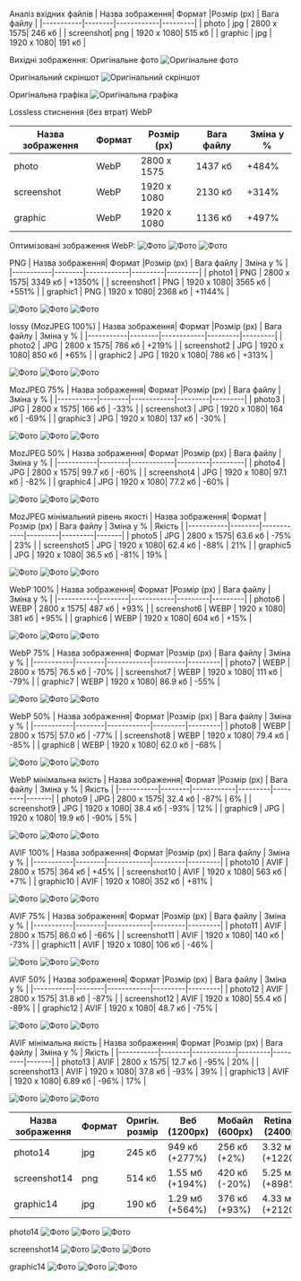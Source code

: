 Аналіз вхідних файлів
| Назва зображення| Формат |Розмір (px) | Вага файлу      |
|-----------|--------|------------|---------|
| photo     | jpg    | 2800 x 1575| 246 кб |
| screenshot| png    | 1920 x 1080| 515 кб |
| graphic   | jpg    | 1920 x 1080| 191 кб |

Вихідні зображення:
Оригінальне фото
![Оригінальне фото](images/photo.jpg)

Оригінальний скріншот
![Оригінальний скріншот](images/screenshot.png)

Оригінальна графіка
![Оригінальна графіка](images/graphic.jpg)

Lossless стиснення (без втрат) 
WebP

| Назва зображення| Формат |Розмір (px) | Вага файлу | Зміна у % |
|-----------|--------|------------|---------|---------|
| photo     | WebP    | 2800 x 1575| 1437 кб | +484% |
| screenshot| WebP    | 1920 x 1080| 2130 кб | +314% |
| graphic   | WebP   | 1920 x 1080| 1136 кб | +497% |

Оптимізовані зображення WebP:
![Фото](images/photo.webp)
![Фото](images/screenshot.webp)
![Фото](images/graphic.webp)

PNG
| Назва зображення| Формат |Розмір (px) | Вага файлу | Зміна у % |
|-----------|--------|------------|---------|---------|
| photo1     | PNG    | 2800 x 1575| 3349 кб | +1350% |
| screenshot1 | PNG    | 1920 x 1080| 3565 кб | +551% |
| graphic1   | PNG   | 1920 x 1080| 2368 кб | +1144% |

![Фото](images/photo1.png)
![Фото](images/screenshot1.png)
![Фото](images/graphic1.png)

lossy (MozJPEG 100%)
| Назва зображення| Формат |Розмір (px) | Вага файлу | Зміна у % |
|-----------|--------|------------|---------|---------|
| photo2     | JPG    | 2800 x 1575| 786 кб | +219% |
| screenshot2 | JPG    | 1920 x 1080| 850 кб | +65% |
| graphic2  | JPG   | 1920 x 1080| 786 кб | +313% |

![Фото](images/photo2.jpg)
![Фото](images/screenshot2.jpg)
![Фото](images/graphic2.jpg)

MozJPEG 75%
| Назва зображення| Формат |Розмір (px) | Вага файлу | Зміна у % |
|-----------|--------|------------|---------|---------|
| photo3     | JPG    | 2800 x 1575| 166 кб | -33% |
| screenshot3 | JPG    | 1920 x 1080| 164 кб | -69% |
| graphic3  | JPG   | 1920 x 1080| 137 кб | -30% |

![Фото](images/photo3.jpg)
![Фото](images/screenshot3.jpg)
![Фото](images/graphic3.jpg)

MozJPEG 50%
| Назва зображення| Формат |Розмір (px) | Вага файлу | Зміна у % |
|-----------|--------|------------|---------|---------|
| photo4     | JPG    | 2800 x 1575| 99.7 кб | -60% |
| screenshot4 | JPG    | 1920 x 1080| 97.1 кб | -82% |
| graphic4  | JPG   | 1920 x 1080| 77.2 кб | -60% |

![Фото](images/photo4.jpg)
![Фото](images/screenshot4.jpg)
![Фото](images/graphic4.jpg)

MozJPEG мінімальний рівень якості
| Назва зображення| Формат |Розмір (px) | Вага файлу | Зміна у % | Якість |
|-----------|--------|------------|---------|---------|-------|
| photo5     | JPG    | 2800 x 1575| 63.6 кб | -75% | 23% |
| screenshot5 | JPG    | 1920 x 1080| 62.4 кб | -88% | 21% |
| graphic5  | JPG   | 1920 x 1080| 36.5 кб | -81% | 19% |

![Фото](images/photo5.jpg)
![Фото](images/screenshot5.jpg)
![Фото](images/graphic5.jpg)

WebP 100%
| Назва зображення| Формат |Розмір (px) | Вага файлу | Зміна у % |
|-----------|--------|------------|---------|---------|
| photo6     | WEBP    | 2800 x 1575| 487 кб | +93% |
| screenshot6 | WEBP    | 1920 x 1080| 381 кб | +95% |
| graphic6  | WEBP   | 1920 x 1080| 604 кб | +15% |

![Фото](images/photo6.webp)
![Фото](images/screenshot6.webp)
![Фото](images/graphic6.webp)

WebP 75%
| Назва зображення| Формат |Розмір (px) | Вага файлу | Зміна у % |
|-----------|--------|------------|---------|---------|
| photo7     | WEBP    | 2800 x 1575| 76.5 кб | -70% |
| screenshot7 | WEBP    | 1920 x 1080| 111 кб | -79% |
| graphic7  | WEBP   | 1920 x 1080| 86.9 кб | -55% |

![Фото](images/photo7.webp)
![Фото](images/screenshot7.webp)
![Фото](images/graphic7.webp)

WebP 50%
| Назва зображення| Формат |Розмір (px) | Вага файлу | Зміна у % |
|-----------|--------|------------|---------|---------|
| photo8     | WEBP    | 2800 x 1575| 57.0 кб | -77% |
| screenshot8 | WEBP    | 1920 x 1080| 79.4 кб | -85% |
| graphic8  | WEBP   | 1920 x 1080| 62.0 кб | -68% |

![Фото](images/photo8.webp)
![Фото](images/screenshot8.webp)
![Фото](images/graphic8.webp)

WebP мінімальна якість
| Назва зображення| Формат |Розмір (px) | Вага файлу | Зміна у % | Якість |
|-----------|--------|------------|---------|---------|-------|
| photo9     | JPG    | 2800 x 1575| 32.4 кб | -87% | 6% |
| screenshot9 | JPG    | 1920 x 1080| 38.4 кб | -93% | 12% |
| graphic9  | JPG   | 1920 x 1080| 19.9 кб | -90% | 5% |

![Фото](images/photo9.webp)
![Фото](images/screenshot9.webp)
![Фото](images/graphic9.webp)

AVIF 100%
| Назва зображення| Формат |Розмір (px) | Вага файлу | Зміна у % |
|-----------|--------|------------|---------|---------|
| photo10     | AVIF    | 2800 x 1575| 364 кб | +45% |
| screenshot10 | AVIF    | 1920 x 1080| 563 кб | +7% |
| graphic10  | AVIF   | 1920 x 1080| 352 кб | +81% |

![Фото](images/photo10.avif)
![Фото](images/screenshot10.avif)
![Фото](images/graphic10.avif)

AVIF 75%
| Назва зображення| Формат |Розмір (px) | Вага файлу | Зміна у % |
|-----------|--------|------------|---------|---------|
| photo11     | AVIF    | 2800 x 1575| 86.0 кб | -66% |
| screenshot11 | AVIF    | 1920 x 1080| 140 кб | -73% |
| graphic11  | AVIF   | 1920 x 1080| 106 кб | -46% |

![Фото](images/photo11.avif)
![Фото](images/screenshot11.avif)
![Фото](images/graphic11.avif)

AVIF 50%
| Назва зображення| Формат |Розмір (px) | Вага файлу | Зміна у % |
|-----------|--------|------------|---------|---------|
| photo12     | AVIF    | 2800 x 1575| 31.8 кб | -87% |
| screenshot12 | AVIF    | 1920 x 1080| 55.4 кб | -89% |
| graphic12  | AVIF   | 1920 x 1080| 48.7 кб | -75% |

![Фото](images/photo12.avif)
![Фото](images/screenshot12.avif)
![Фото](images/graphic12.avif)

AVIF мінімальна якість
| Назва зображення| Формат |Розмір (px) | Вага файлу | Зміна у % | Якість |
|-----------|--------|------------|---------|---------|-------|
| photo13     | AVIF    | 2800 x 1575| 12.7 кб | -95% | 20% |
| screenshot13 | AVIF    | 1920 x 1080| 37.8 кб | -93% | 39% |
| graphic13  | AVIF   | 1920 x 1080| 6.89 кб | -96% | 17% |

![Фото](images/photo13.avif)
![Фото](images/screenshot13.avif)
![Фото](images/graphic13.avif)

| Назва зображення| Формат | Оригін. розмір | Веб (1200px) | Мобайл (600px) | Retina 2x (2400px) |
|-----------|--------|------------|---------|---------|---------|
| photo14     | jpg    | 245 кб | 949 кб (+277%) | 256 кб (+2%) | 3.32 мб (+1220%) |
| screenshot14 | png    | 514 кб | 1.55 мб (+194%) | 420 кб (-20%) | 5.25 мб (+898%) |
| graphic14  | jpg   | 190 кб | 1.29 мб (+564%) | 376 кб (+93%) | 4.33 мб (+2120%) |

photo14
![Фото](images/photo14(1).jpg)
![Фото](images/photo14(2).jpg)
![Фото](images/photo14(3).jpg)

screenshot14
![Фото](images/screenshot14(1).png)
![Фото](images/screenshot14(2).png)
![Фото](images/screenshot14(3).png)

graphic14
![Фото](images/graphic14(1).jpg)
![Фото](images/graphic14(2).jpg)
![Фото](images/graphic14(3).jpg)
